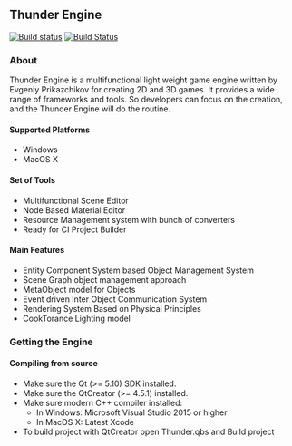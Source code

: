## Thunder Engine
[![Build status](https://ci.appveyor.com/api/projects/status/vbx35q9xyugwsn2p/branch/master?svg=true)](https://ci.appveyor.com/project/eprikazchikov/thunder/branch/master)
[![Build Status](https://travis-ci.org/eprikazchikov/thunder.svg?branch=master)](https://travis-ci.org/eprikazchikov/thunder)
### About
Thunder Engine is a multifunctional light weight game engine written by Evgeniy Prikazchikov for creating 2D and 3D games. It provides a wide range of frameworks and tools. So developers can focus on the creation, and the Thunder Engine will do the routine.
#### Supported Platforms
- Windows
- MacOS X
#### Set of Tools
- Multifunctional Scene Editor
- Node Based Material Editor
- Resource Management system with bunch of converters
- Ready for CI Project Builder
#### Main Features
- Entity Component System based Object Management System
- Scene Graph object management approach
- MetaObject model for Objects
- Event driven Inter Object Communication System
- Rendering System Based on Physical Principles
- CookTorance Lighting model
### Getting the Engine
#### Compiling from source
* Make sure the Qt (>= 5.10) SDK installed.
* Make sure the QtCreator (>= 4.5.1) installed.
* Make sure modern C++ compiler installed:
    - In Windows: Microsoft Visual Studio 2015 or higher
    - In MacOS X: Latest Xcode
* To build project with QtCreator open Thunder.qbs and Build project
